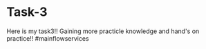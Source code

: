 # Task-3
Here is my task3!! 
Gaining more practicle knowledge and hand's on practice!!
#mainflowservices

